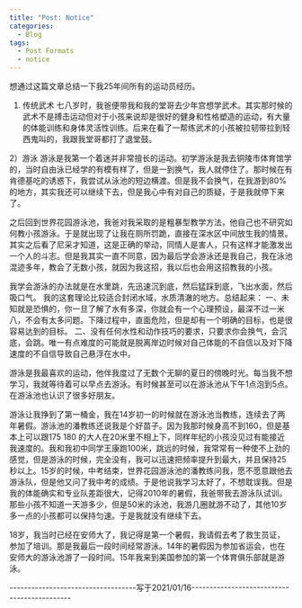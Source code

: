 ```yaml
---
title: "Post: Notice"
categories:
  - Blog
tags:
  - Post Formats
  - notice
---
```

想通过这篇文章总结一下我25年间所有的运动员经历。

1) 传统武术
七八岁时，我爸便带我和我的堂哥去少年宫想学武术。其实那时候的武术不是搏击运动但对于小孩来说却是很好的健身和性格塑造的运动，有大量的体能训练和身体灵活性训练。后来在看了一帮练武术的小孩被拉韧带拉到轻西鬼叫的，我跟我堂哥都打了退堂鼓。

2）游泳
游泳是我第一个着迷并非常擅长的运动。初学游泳是我去铜陵市体育馆学的，当时自由泳已经学的有模有样了，但是一到换气，我人就停住了。那时候在有肯德基吃的诱惑下，我尝试从泳池的短边横渡。但是我不会换气，在我游到80%的地方，其实我还可以继续下去，但是我心中有对自己的质疑，于是我就停下来了。

之后回到世界花园游泳池，我爸对我采取的是粗暴型教学方法，他自己也不研究如何教小孩游泳。于是就出现了让我在厕所罚跪，直接在深水区中间放生我的情景。其实之后看了尼采才知道，这是正确的举动，同情人是害人，只有这样才能激发出一个人的斗志。但是我其实一直不同意，因为最后学会游泳还是我自己，我在泳池混迹多年，教会了无数小孩，就因为我这招，我以后也会用这招教我的小孩。

我学会游泳的办法就是在水里跳，先迅速沉到底，然后猛踩到底，飞出水面，然后吸口气。
我的这套理论比较适合封闭水域，水质清澈的地方。总结起来：
一、未知就是恐惧的，你一旦了解了水有多深，你就会有一个心理预设，最深不过一米八，不会有太多问题。下降过程中，直面危险，但是却有一个明确的目标，也是很容易达到的目标。
二、没有任何水性和动作技巧的要求，只要求你会换气，会沉底，会跳。唯一有点难度的可能就是脱离岸边时候对自己体能的不自信以及对下降速度的不自信导致自己悬浮在水中。

游泳是我最喜欢的运动，他伴我度过了无数个无聊的夏日的傍晚时光。每当我不想学习，我就等待着可以早点去游泳。有时候甚至可以在游泳池从下午1点泡到5点。在游泳池也认识了很多好朋友。

游泳让我挣到了第一桶金，我在14岁初一的时候就在游泳池当教练，连续去了两年暑假。游泳池的潘教练还说我是个好苗子。因为我那时候身高不到160，但是基本上可以跟175 180 的大人在20米里不相上下，同样年纪的小孩没见过有能接近我速度的。我和我初中同学王康跑100米，跳远的时候，我常常有一种使不上劲的感觉，但是游泳的时候，完全没有，我可以迅速把频率提升到最大，并且保持25秒以上。15岁的时候，中考结束，世界花园游泳池的潘教练问我，愿不愿意跟他去游泳队，但是他又问了我中考的成绩。于是他说我学习太好了，不想耽误我。但是我的体能确实和专业队差距很大，记得2010年的暑假，我爸带我去游泳队试训。那些小孩不知道一天游多少，但是50米的泳池，我游几圈就游不动了，其他10岁多一点的小孩都可以保持匀速。于是我就没有继续下去。

18岁，我当时已经在安师大了，我记得是第一个暑假，我请假去考了救生员证，参加了培训。那是我最后一段时间经常游泳。14年的暑假因为参加省运会，也在安师大的游泳池游了一段时间。15年我来到美国参加的第一个体育俱乐部就是游泳。

-----------------------------------写于2021/01/16--------------------------------------------


